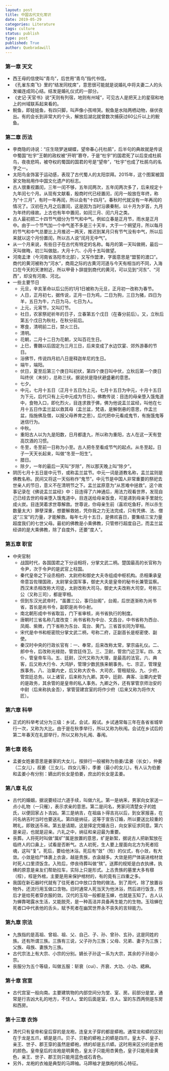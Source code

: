 ```yaml
---
layout: post
title: 中国古代文化常识
date: 2019-05-29
categories: Literature
tags: culture
status: publish
type: post
published: True
author: Quebradawill
---
```


### 第一章 天文

- 西王母的信使叫“青鸟”，后世用“青鸟”指代书信。
- 《孔雀东南飞》里的“结发同枕席”，意思很可能就是说婚礼中将夫妻二人的头发编连成同心结。结发是婚礼仪式的一部分。
- 《史记·天官书》说“天则有列宿，地则有州域”，可见古人是把天上的星宿和地上的州域联系起来看的。
- 鲵鱼，即娃娃鱼，有四只脚，叫声像小孩啼哭。鲵鱼是水陆两栖动物，昼伏夜出。有的会长到非常大的个头，解放后湖北就曾数次捕获过60公斤以上的鲵鱼。

### 第二章 历法
- 李商隐的诗说：“庄生晓梦迷蝴蝶，望帝春心托杜鹃”，后半句的典故就是传说中蜀国“杜宇”王朝的政权被“开明”篡夺，于是“杜宇”的国君死了以后变成杜鹃鸟，夜夜悲鸣，被夺权的蜀国的国君的号是“望帝”，“杜宇”也成了杜鹃鸟的名字之一。
- 太阳鸟金饰富于运动感，表现了古代蜀人的太阳崇拜。2015年，这个图案被国家文物局用作中国文化遗产的标志。
- 古人很重视置闰，三年一闰不够，五年闰两次，五年闰两次多了，后来规定十九年闰七个月。从现有文献看，殷商时代已经置闰，闰月一般放在年终，称为“十三月”，有时一年再闰，所以会有“十四月”。春秋时代就没有一年再闰的情况了。汉初在九月之后置闰，这是因为当时沿袭秦制，以十月为岁首，九月为年终的缘故。上古也有年中置闰，如闰三月、闰六月之类。
- 古人最初把二十四节气细分为节气和中气。例如立春是正月节，雨水是正月中。由于一个节气加一个中气差不多是三十天半，大于一个朔望月，所以每月的节气和中气总要比上月推迟一两天，推迟到某月只有节气没有中气，所以后来就以这个月份置闰，所以古人说“闰月无中气”。
- 从一个月来说，有些日子在古代有特定的名称。每月的第一天叫做朔，最后一天叫做晦，初三叫做朏，大月十六、小月十五叫做望。
- 河南孟津（今河南省洛阳市北部），又写作盟津，字面意思是“盟誓的渡口”。商代的黄河被称为“河水”，商周之际的古黄河河道与今天有相当的不同，入海口在今天的天津附近，所以甲骨卜辞提到商代的黄河，可以见到“河东”、“河西”，却没有河南、河北。
- 一些主要节日
  - 元旦，辛亥革命以后公历的1月1日被称为元旦，正月初一改称为春节。
  - 人日，正月初七，据传说，正月一日为鸡，二日为狗，三日为猪，四日为羊，五日为牛，六日为马，七日为人。
  - 上元，元宵节，又叫灯节。
  - 社日，农家祭祀祈年的日子，立春第五个戊日（在春分前后）。又，立秋后第五个戊日为秋社，在秋分前后。
  - 寒食，清明前二日，禁火三日。
  - 清明。
  - 花朝，二月十二日为花朝，又叫百花生日。
  - 上巳，曹魏以后固定为三月三日，后来变成了水边饮宴、郊外游春的节日。
  - 浴佛节，传说四月初八日是释迦牟尼的生日。
  - 端午，端阳。
  - 伏日，夏至后第三个庚日叫初伏，第四个庚日叫中伏，立秋后第一个庚日叫终伏（末伏），总称三伏。据说伏是隐伏避盛暑的意思。
  - 七夕。
  - 中元，七月十五日（正月十五日为上元，七月十五日为中元，十月十五日为下元，后代只有上元中元成为节日）。佛教传说：目连的母亲堕入饿鬼道中，食物入口，即化烈火，目连求救于佛，佛为他说盂兰盆经，叫他在七月十五日作盂兰盆以救其母（盂兰盆，梵语，是解倒悬的意思，作盂兰盆，指施佛及僧，以报父母养育之恩）。后代把中元看成鬼节，有施饿鬼等迷信行为。
  - 中秋。
  - 重阳古人以为九是阳数，日月都逢九，所以称为重阳，古人在这一天有登高饮酒的习惯。
  - 冬至，冬至前一日称为小至。古人把冬至看成节气的起点。从冬至起，日子一天天长起来，叫做“冬至一阳生”。
  - 腊日。
  - 除夕，一年的最后一天叫“岁除”，所以那天晚上叫“除夕”。
- 阴历七月十五日是中元节，或称盂兰盆节。中元一词是道教名称，盂兰盆则是佛教名称。民间又将这一天俗称作“鬼节”。中元节是中国人非常重要的祭祀去世亲人的节日，意义不在清明节之下。盂兰盆原意为“从苦难中拯救”。这个故事记录在《佛说盂兰盆经》中：目连得了六神通后，用法力观看世界，发现自己已经去世的母亲堕入饿鬼道中，目连送给母亲饭食，可是递到母亲手里就化成火炭。目连哭着求世尊解救。世尊说，你母亲生前（喜欢吃鱼籽，所以杀生数量太大）罪孽深重，想要解救她，凭你我之力无法完成，只有凭佛、法、僧这“三宝”的力量，才能解救。每年七月十五日，是佛欢喜日，要集结三宝力量超度我们的七世父母。最初的佛教是小乘佛教，只管修行超度自己，而盂兰盆经讲的是大乘佛教，除了自度外，还要“度人”。
### 第五章 职官
- 中央官制
  - 战国时代，各国国君之下分设相将，分掌文武二柄。楚国最高的长官称为令尹，次于令尹的是武官上柱国。
  - 秦代皇帝之下设丞相府、太尉府和御史大夫寺组成中枢机构。丞相秉承皇帝意旨佐理国政，太尉掌全国军事，御史大夫是皇帝的秘书长兼管监察。西汉末丞相改称大司徒，太尉改称大司马，御史大夫改称大司空，号称三公（又称三司），都是宰相。
  - 但到东汉光武帝时，“虽置三公，事归台阁”，台阁，后世逐渐称为尚书省，首长是尚书令，副职是尚书仆射。
  - 南北朝形成中书省取旨，门下省审核，尚书省执行的制度。
  - 唐朝时三省名称几度改变：尚书省称为中台、文昌台，中书省称为西台、凤阁、紫微，门下省称为东台、鸾台、黄门。三省首长同为宰相。
  - 宋代是中书和枢密院分掌文武二柄，号称二府，正副首长是枢密使、副使。
  - 秦汉时中央的行政长官有：一、奉常，后来改称太常，掌宗庙礼仪。二、郎中令，后改称光禄勋，管宫廷侍卫。三、卫尉，管宫门近卫军。四、太仆，管皇帝车马。五、廷尉，汉代又称为大理，是最高的法官。六、典客，后又称大行令、大鸿胪，管理少数民族来朝事务。七、宗正，管理皇族事务。八、治粟内史，后又称大农令、大司农，管租赋役。九、少府，管宫廷总务。以上诸官，后来称为九卿。其中，廷尉、典客、治粟内史管的是政务，其余管的是皇帝的私人事务。九卿之外，还有掌管京师治安的中尉（后来称执金吾），掌管营建宫室的将作少府（后来又称为将作大匠）。
### 第六章 科举
- 正式的科举考试分为三级：乡试，会试，殿试。乡试通常每三年在各省省城举行一次，又称为大比。由于是在秋季举行，所以又称为秋闱。会试在乡试后的第二年春天在礼部举行，所以又称为礼闱、春闱。
### 第七章 姓名
- 孟姜女姓姜意思是姜家的大女儿，按排行一般被称为伯姜/孟姜（长女），仲姜（二女儿），叔姜（三女儿、四女儿等），季姜（最小的女儿）。有人认为伯姜和孟姜小有分别：嫡出的长女是伯姜，庶出的长女是孟姜。
### 第八章 礼仪
- 古代的婚姻，据说要经过六道手续，叫做六礼。第一是纳釆，男家向女家送一点小礼物（一只雁），表示求亲的意思。第二是问名，男家问清楚女子的姓氏，以便回家占卜吉凶。第三是纳吉，在祖庙卜得吉兆以后，到女家报喜，在问名纳吉时当时也要送礼。第四是纳征，这等于宣告订婚，所以要送比较重的聘礼，即致送币帛。第五是请期，这是择定完婚吉日，向女家征求同意。第六是亲迎，也就是迎亲。六礼之中，纳征和亲迎最为重要。
- 丧葬。人将死时叫做“属纩”属是放置的意思，纩是新絮，据说古人把新絮放在临终人的口鼻上，试看是否断气。古人初死，生人要上屋面向北方为死者招魂，这叫“复”。死后，要给他沐浴。死后有“敛”（殓）的仪式，有小敛，有大敛。小敛是给尸体裹上衣衾，越是贵族，衣衾越多。大敛是把尸体装进棺材敛时死人口里须饭含。入殓后，停丧待葬叫做“殡”。送葬的规矩是白衣执绋，执绋的原意是亲友们帮助拉车，实际上只是形式。上古贵族的墓里大多有槨（椁），椁是外棺，主要是用来保护棺材的，有的竟有三四重之多。
- 我国在新石器时代就有了往死者口中放口含物的做法。到了周代，除了放置谷物外，还流行用玉做口含物。旧时通常人死当天为他沐浴，然后进行饭含，然后才是给死者穿衣服的敛。汉代的玉琀一般都是玉蝉，也就是玉知了。古人认为蝉靠喝露水生活，又能脱壳，是一种高洁并具备再生能力的生物。玉琀蝉在死者口中代表他的舌头，赋予死者在幽冥世界永不丧失的言辩能力。
### 第九章 宗法
- 九族指的是高祖、曾祖、祖、父、自己、子、孙、曾孙、玄孙，这是同姓的族。还有所谓三族。三族有三说，父子孙为三族；父母、兄弟、妻子为三族；父族、母族、妻族为三族。
- 古代宗法上有大宗、小宗的分别。嫡长子孙这一系为大宗，其余的子孙是小宗。
- 丧服分为五个等级，叫做五服：斩衰（cui）、齐衰、大功、小功、緦麻。
### 第十章 宫室
- 古代宫室一般向南。主要建筑物的内部空间分为堂、室、房。前部分是堂，通常是行吉凶大礼的地方，不住人。堂的后面是室，住人。室的东西两侧是东房和西房。
### 第十三章 衣饰
- 清代只有皇帝和皇后穿的是龙袍，连皇太子穿的都是蟒袍。通常龙和蟒的区别在于龙是五爪，蟒是是爪。贝子、贝勒的蟒袍上的蟒是四爪，皇太子、皇子、亲王、世子、郡王穿的虽然是蟒袍，绣的却是五爪蟒。这时用来区分的是衣袍的颜色。皇帝皇后的龙袍是明黄色，皇太子只能用杏黄色，皇子只能用金黄色，亲王、世子、郡王则只能用蓝色或石青色。
- 另外，龙袍的衣袖是典型的马蹄袖。马蹄袖才是旗袍的核心特征。